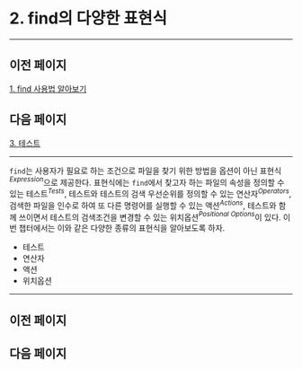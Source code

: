 # 2. find의 다양한 표현식

---

## 이전 페이지

[1. find 사용법 알아보기](1%20find%20%E1%84%89%E1%85%A1%E1%84%8B%E1%85%AD%E1%86%BC%E1%84%87%E1%85%A5%E1%86%B8%20%E1%84%8B%E1%85%A1%E1%86%AF%E1%84%8B%E1%85%A1%E1%84%87%E1%85%A9%E1%84%80%E1%85%B5%20034f8e67d1df4dde809d9768e06c2c85.md)

## 다음 페이지

[3. 테스트](3%20%E1%84%90%E1%85%A6%E1%84%89%E1%85%B3%E1%84%90%E1%85%B3%208d2bb659cd4349189c86682ec43edb6e.md)

---

`find`는 사용자가 필요로 하는 조건으로 파일을 찾기 위한 방법을 옵션이 아닌 표현식$^{Expression}$으로 제공한다. 표현식에는 `find`에서 찾고자 하는 파일의 속성을 정의할 수 있는 테스트$^{Tests}$, 테스트와 테스트의 검색 우선순위를 정의할 수 있는 연산자$^{Operators}$, 검색한 파일을 인수로 하여 또 다른 명령어를 실행할 수 있는 액션$^{Actions}$, 테스트와 함께 쓰이면서 테스트의 검색조건을 변경할 수 있는 위치옵션$^{Positional\ Options}$이 있다. 이번 챕터에서는 이와 같은 다양한 종류의 표현식을 알아보도록 하자.

- 테스트
- 연산자
- 액션
- 위치옵션

---

## 이전 페이지

## 다음 페이지